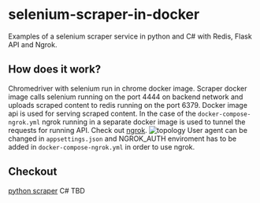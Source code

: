 # selenium-scraper-in-docker
Examples of a selenium scraper service in python and C# with Redis, Flask API and Ngrok.

## How does it work?
Chromedriver with selenium run in chrome docker image. Scraper docker image calls selenium running on the port 4444 on backend network and uploads scraped content to redis running on the port 6379. Docker image api is used for serving scraped content. In the case of the `docker-compose-ngrok.yml` ngrok running in a separate docker image is used to tunnel the requests for running API. Check out [ngrok](https://ngrok.com/).
![topology](https://i.imgur.com/S63z08w.png)
User agent can be changed in `appsettings.json` and NGROK_AUTH enviroment has to be added in `docker-compose-ngrok.yml` in order to use ngrok.

## Checkout
[python scraper](https://github.com/detrin/selenium-scraper-in-docker/tree/main/python)
C# TBD